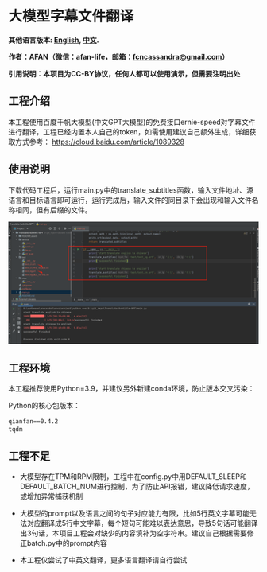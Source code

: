 # 大模型字幕文件翻译
**其他语言版本: [English](README.md), [中文](README_zh.md).**

**作者：AFAN（微信：afan-life，邮箱：fcncassandra@gmail.com）**   

**引用说明：本项目为CC-BY协议，任何人都可以使用演示，但需要注明出处**

## 工程介绍

本工程使用百度千帆大模型(中文GPT大模型)的免费接口ernie-speed对字幕文件进行翻译，工程已经内置本人自己的token，如需使用建议自己额外生成，详细获取方式参考： https://cloud.baidu.com/article/1089328

## 使用说明

下载代码工程后，运行main.py中的translate_subtitles函数，输入文件地址、源语言和目标语言即可运行，运行完成后，输入文件的同目录下会出现和输入文件名称相同，但有后缀的文件。

![](README.assets/2024-08-18-17-07-20-image.png)

## 工程环境

本工程推荐使用Python=3.9，并建议另外新建conda环境，防止版本交叉污染：

Python的核心包版本：
```
qianfan==0.4.2  
tqdm
```

## 工程不足

- 大模型存在TPM和RPM限制，工程中在config.py中用DEFAULT_SLEEP和DEFAULT_BATCH_NUM进行控制，为了防止API报错，建议降低请求速度，或增加异常捕获机制

- 大模型的prompt以及语言之间的句子对应能力有限，比如5行英文字幕可能无法对应翻译成5行中文字幕，每个短句可能难以表达意思，导致5句话可能翻译出3句话，本项目工程会对缺少的内容填补为空字符串。建议自己根据需要修正batch.py中的prompt内容

- 本工程仅尝试了中英文翻译，更多语言翻译请自行尝试